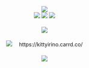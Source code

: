 <div align=center> <img src=https://64.media.tumblr.com/07d1362b11887d128c0d0a1c72fe132a/5d9203d8ed379f27-7f/s400x600/7060953c827dc9129f775618ae2452a3d2afc0a6.pnj> </div>
<div align=center> <img src=https://64.media.tumblr.com/2215c393b3ffed339891e4d3ce38d9d6/9748269c22be7d2f-df/s100x200/f6b3a35f3c82a9259dcf0c98d76a2a23ad44c18d.jpg> <img src=https://64.media.tumblr.com/66c641a5c59f6bfdffbcff7dbb65410b/9748269c22be7d2f-3e/s100x200/36ae83c85c4907cf8df6c308e3ff087c73bcb577.jpg> <img src=https://64.media.tumblr.com/48ceed6843d9d5e849d2adc5bff7e51d/9748269c22be7d2f-81/s100x200/86d3c1948d47b4b3a63e03d60778668e44d97b91.jpg> </div>
 　
  <div align=center> <img src=https://64.media.tumblr.com/2f36583fedeaea43c69ec7ec97e68922/e751c4035901bd90-d2/s250x400/bf8bb4ce46f5fb43d75f51a3d329597de6e609d6.gifv> </div>   
 　
  <div align=center> <img src=https://wilardo.crd.co/assets/images/gallery02/6394a47d.gif?v=587f0c5f> 
　https://kittyirino.carrd.co/ </div>
　
<div align=center> <img src=https://64.media.tumblr.com/07d1362b11887d128c0d0a1c72fe132a/5d9203d8ed379f27-7f/s400x600/7060953c827dc9129f775618ae2452a3d2afc0a6.pnj> </div>
